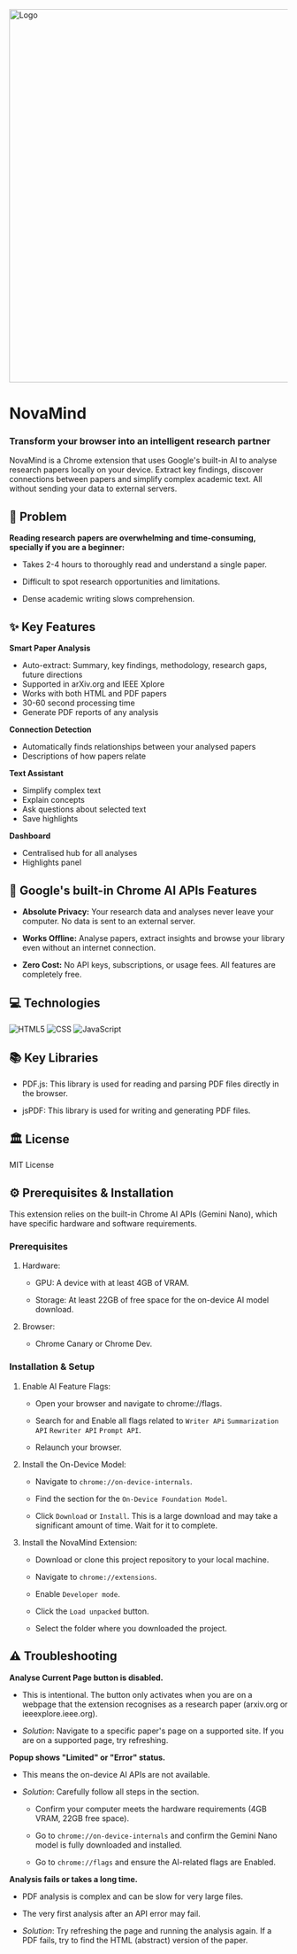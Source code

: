 <img width="700" height="674" alt="Logo" src="https://github.com/user-attachments/assets/e2812dfe-4d86-4290-ab86-aef7abcd16a5" />


# NovaMind

### Transform your browser into an intelligent research partner

NovaMind is a Chrome extension that uses Google's built-in AI to analyse research papers locally on your device. Extract key findings, discover connections between papers and simplify complex academic text. All without sending your data to external servers.

## 👀 Problem

**Reading research papers are overwhelming and time-consuming, specially if you are a beginner:**

- Takes 2-4 hours to thoroughly read and understand a single paper.

- Difficult to spot research opportunities and limitations.

- Dense academic writing slows comprehension.

## ✨ Key Features

**Smart Paper Analysis**

- Auto-extract: Summary, key findings, methodology, research gaps, future directions
- Supported in arXiv.org and IEEE Xplore
- Works with both HTML and PDF papers
- 30-60 second processing time
- Generate PDF reports of any analysis

**Connection Detection**

- Automatically finds relationships between your analysed papers
- Descriptions of how papers relate

**Text Assistant**

- Simplify complex text
- Explain concepts
- Ask questions about selected text
- Save highlights

**Dashboard**

- Centralised hub for all analyses
- Highlights panel

## 🌟 Google's built-in Chrome AI APIs Features

- **Absolute Privacy:** Your research data and analyses never leave your computer. No data is sent to an external server.

- **Works Offline:** Analyse papers, extract insights and browse your library even without an internet connection.

- **Zero Cost:** No API keys, subscriptions, or usage fees. All features are completely free.

## 💻 Technologies

![HTML5](https://img.shields.io/badge/HTML5-E34F26?style=for-the-badge&logo=html5&logoColor=white)
![CSS](https://img.shields.io/badge/CSS3-1572B6?style=for-the-badge&logo=css3&logoColor=white)
![JavaScript](https://img.shields.io/badge/JavaScript-F7DF1E?style=for-the-badge&logo=javascript&logoColor=black)

## 📚 Key Libraries

- PDF.js: This library is used for reading and parsing PDF files directly in the browser.

- jsPDF: This library is used for writing and generating PDF files.

## 🏛️ License
MIT License

## ⚙️ Prerequisites & Installation

This extension relies on the built-in Chrome AI APIs (Gemini Nano), which have specific hardware and software requirements.

### Prerequisites

1. Hardware:

   - GPU: A device with at least 4GB of VRAM.

   - Storage: At least 22GB of free space for the on-device AI model download.

2. Browser:

   - Chrome Canary or Chrome Dev.

### Installation & Setup

1. Enable AI Feature Flags:

   - Open your browser and navigate to chrome://flags.

   - Search for and Enable all flags related to `Writer APi` `Summarization API` `Rewriter API` `Prompt API`.

   - Relaunch your browser.

2. Install the On-Device Model:

   - Navigate to `chrome://on-device-internals`.

   - Find the section for the `On-Device Foundation Model`.

   - Click `Download` or `Install`. This is a large download and may take a significant amount of time. Wait for it to complete.

3. Install the NovaMind Extension:

   - Download or clone this project repository to your local machine.

   - Navigate to `chrome://extensions`.

   - Enable `Developer mode`.

   - Click the `Load unpacked` button.

   - Select the folder where you downloaded the project.

## ⚠️ Troubleshooting

**Analyse Current Page button is disabled.**

- This is intentional. The button only activates when you are on a webpage that the extension recognises as a research paper (arxiv.org or ieeexplore.ieee.org).

- _Solution_: Navigate to a specific paper's page on a supported site. If you are on a supported page, try refreshing.

**Popup shows "Limited" or "Error" status.**

- This means the on-device AI APIs are not available.

- _Solution_: Carefully follow all steps in the section.

  - Confirm your computer meets the hardware requirements (4GB VRAM, 22GB free space).

  - Go to `chrome://on-device-internals` and confirm the Gemini Nano model is fully downloaded and installed.

  - Go to `chrome://flags` and ensure the AI-related flags are Enabled.

**Analysis fails or takes a long time.**

- PDF analysis is complex and can be slow for very large files.

- The very first analysis after an API error may fail.

- _Solution_: Try refreshing the page and running the analysis again. If a PDF fails, try to find the HTML (abstract) version of the paper.
